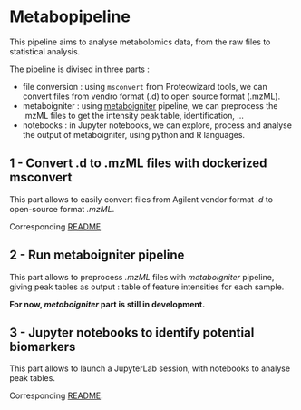 # Metabopipeline

This pipeline aims to analyse metabolomics data, from the raw files to statistical analysis.

The pipeline is divised in three parts :
- file conversion : using <code>msconvert</code> from Proteowizard tools, we can convert files from vendro format (.d) to open source format (.mzML).
- metaboigniter : using [metaboigniter](https://github.com/nf-core/metaboigniter) pipeline, we can preprocess the .mzML files to get the intensity peak table, identification, ...
- notebooks : in Jupyter notebooks, we can explore, process and analyse the output of metaboigniter, using python and R languages.



## 1 - Convert .d to .mzML files with dockerized msconvert

This part allows to easily convert files from Agilent vendor format *.d* to open-source format *.mzML*.

Corresponding [README](https://github.com/maxvincent24/metabopipeline/tree/main/msconvert).


## 2 - Run metaboigniter pipeline

This part allows to preprocess *.mzML* files with *metaboigniter* pipeline, giving peak tables as output : table of feature intensities for each sample.

**For now, _metaboigniter_ part is still in development.**


## 3 - Jupyter notebooks to identify potential biomarkers

This part allows to launch a JupyterLab session, with notebooks to analyse peak tables.

Corresponding [README](https://github.com/maxvincent24/metabopipeline/tree/main/notebooks).




